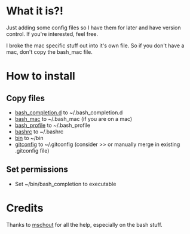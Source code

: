 # What it is?!
Just adding some config files so I have them for later and have version control. If you're interested, feel free.

I broke the mac specific stuff out into it's own file. So if you don't have a mac, don't copy the bash_mac file.

# How to install
## Copy files
* [bash_completion.d](https://github.com/craveytrain/local-config/tree/master/bash_completion.d) to ~/.bash_completion.d
* [bash_mac](https://github.com/craveytrain/local-config/tree/master/bash_mac) to ~/.bash_mac (if you are on a mac)
* [bash_profile](https://github.com/craveytrain/local-config/blob/master/bash_profile) to ~/.bash_profile
* [bashrc](https://github.com/craveytrain/local-config/blob/master/bashrc) to ~/.bashrc
* [bin](https://github.com/craveytrain/local-config/tree/master/bin) to ~/bin
* [gitconfig](https://github.com/craveytrain/local-config/tree/master/gitconfig) to ~/.gitconfig (consider >> or manually merge in existing .gitconfig file)

## Set permissions
* Set ~/bin/bash_completion to executable

# Credits
Thanks to [mschout](https://github.com/mschout) for all the help, especially on the bash stuff.